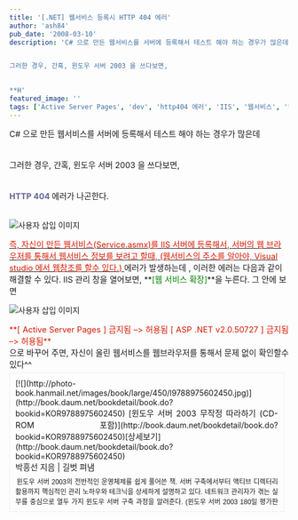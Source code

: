 ```yaml
---
title: '[.NET] 웹서비스 등록시 HTTP 404 에러'
author: 'ash84'
pub_date: '2008-03-10'
description: 'C# 으로 만든 웹서비스를 서버에 등록해서 테스트 해야 하는 경우가 많은데


그러한 경우, 간혹, 윈도우 서버 2003 을 쓰다보면, 

  
**H'
featured_image: ''
tags: ['Active Server Pages', 'dev', 'http404 에러', 'IIS', '웹서비스', '웹서비스 등록', '윈도우 서버 2003']
---
```



<span style="font-size: 11pt;">C# 으로 만든 웹서비스를 서버에 등록해서 테스트 해야 하는 경우가 많은데</span>  
<span style="font-size: 11pt;">  
</span>  
<span style="font-size: 11pt;">그러한 경우, 간혹, 윈도우 서버 2003 을 쓰다보면, </span>  
<span style="font-size: 11pt;">  
</span>  
**<font color="#666699"><span style="font-size: 11pt;">HTTP 404 </span></font>**<span style="font-size: 11pt;">에러가 나곤한다. </span>  
<span style="font-size: 11pt;">  
</span>

![사용자 삽입 이미지](http://ash84.net/wp-content/uploads/1/47d4e8bd957ec36.jpg)

<span style="font-size: 11pt;">  
</span>  
<u><font color="#d41a01"><span style="font-size: 11pt;">즉, 자신이 만든 웹서비스(Service.asmx)를 IIS 서버에 등록해서, </span>  
<span style="font-size: 11pt;">  
</span>  
<span style="font-size: 11pt;">서버의 웹 브라우저를 통해서 웹서비스 정보를 보려고 할때, </span>  
<span style="font-size: 11pt;">  
 (웹서비스의 주소를 알아야, Visual studio 에서 웹참조를 할수 있다.)</span>  
<span style="font-size: 11pt;">  
</span></font></u>  
<span style="font-size: 11pt;">  
 에러가 발생하는데 , 이러한 에러는 다음과 같이 해결할 수 있다.</span>  
<span style="font-size: 11pt;">  
</span>

<span style="font-size: 11pt;">  
</span>  
<span style="font-size: 11pt;">IIS 관리 창을 열어보면, </span>  
<span style="font-size: 11pt;">  
</span>  
**<font color="#008000"><span style="font-size: 11pt;">[웹 서비스 확장]</span></font>**<span style="font-size: 11pt;">을 누른다. </span>  
<span style="font-size: 11pt;">  
</span>  
<span style="font-size: 11pt;">그 안에 보면 </span>

![사용자 삽입 이미지](http://ash84.net/wp-content/uploads/1/47d4e8be9b6e83C.jpg)

<span style="font-size: 11pt;">  
</span>  
<span style="font-size: 11pt;">  
</span>

<div style="text-align: justify;"><font color="#d41a01">**<span style="font-size: 11pt;">[ Active Server Pages ] 금지됨 –> 허용됨</span>  
<span style="font-size: 11pt;">  
 [ ASP .NET v2.0.50727 ] 금지됨 –> 허용됨</span>**</font><span style="font-size: 11pt;"></span></div><span style="font-size: 11pt;">  
</span>  
<span style="font-size: 11pt;">으로 바꾸어 주면, 자신이 올린 웹서비스를 웹브라우저를 통해서 문제 없이 확인할수 있다^^</span>  
<span style="font-size: 11pt;">  
</span>  
<span style="font-size: 11pt;">  
</span>

<div id="daum_book" style="clear: both; border: 1px solid rgb(238, 238, 238); padding: 10px; margin: 5px 0px 0px; width: 94%; text-align: justify;">[![](http://photo-book.hanmail.net/images/book/large/450/l9788975602450.jpg)<span style="font-size: 11pt;"></span>](http://book.daum.net/bookdetail/book.do?bookid=KOR9788975602450) [<span style="font-size: 11pt;">윈도우 서버 2003 무작정 따라하기 (CD-ROM 포함)</span>](http://book.daum.net/bookdetail/book.do?bookid=KOR9788975602450)<span style="font-size: 11pt;"></span>[<span style="font-size: 11pt;">상세보기</span>](http://book.daum.net/bookdetail/book.do?bookid=KOR9788975602450)<span style="font-size: 11pt;">  
</span><div id="p_author_area" style="MARGIN-BOTTOM: 8px"><span id="p_author" style="font-size: 11pt;">박흥선</span><span style="font-size: 11pt;"> 지음 | </span><span id="p_publish" style="font-size: 11pt;">길벗</span><span style="font-size: 11pt;"> 펴냄 </span></div><span style="font-size: 11pt;">  
</span>

<div style="OVERFLOW: hidden; HEIGHT: 52px"><span id="p_description" style="margin: 2px; font-style: normal; font-variant: normal; font-weight: normal; font-size: 9pt; line-height: 1.5; font-family: Dotum, sans-serif;">윈도우 서버 2003의 전반적인 운영체제를 쉽게 풀어쓴 책. 서버 구축에서부터 액티브 디렉터리 활용까지 핵심적인 관리 노하우와 테크닉을 상세하게 설명하고 있다. 네트워크 관리자가 겪는 실무를 중심으로 열두 가지 윈도우 서버 구축 과정을 알려준다. (윈도우 서버 2003 180일 평가판 설치 CD와 유틸리티 CD 제공)</span><span style="font-size: 9pt;"></span></div></div><span style="font-size: 9pt;"></span>



